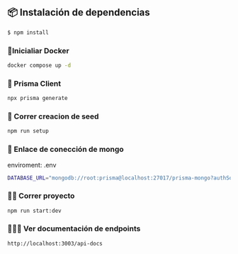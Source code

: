 ## 📦 Instalación de dependencias

```bash
$ npm install
```

### 🐋Inicialiar Docker

```bash
docker compose up -d
```

### 🔮 Prisma Client

```bash
npx prisma generate
```

### 🌱 Correr creacion de seed

```bash
npm run setup
```

### 🔌 Enlace de conección de mongo

enviroment: .env

```bash
DATABASE_URL="mongodb://root:prisma@localhost:27017/prisma-mongo?authSource=admin&retryWrites=true&w=majority"
```

### 🏃‍♀️ Correr proyecto

```bash
npm run start:dev
```

### 📄🏃‍♀️ Ver documentación de endpoints

```bash
http://localhost:3003/api-docs
```
